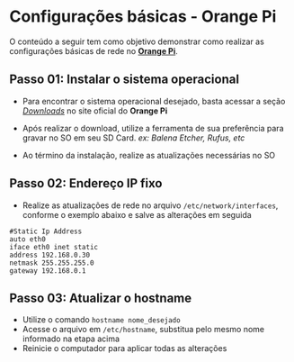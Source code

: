 # Configurações básicas - Orange Pi

O conteúdo a seguir tem como objetivo demonstrar como realizar as configurações básicas de rede no **[Orange Pi](http://www.orangepi.org/)**.

## Passo 01: Instalar o sistema operacional
- Para encontrar o sistema operacional desejado, basta acessar a seção *[Downloads](http://www.orangepi.org/html/serviceAndSupport/index.html)* no site oficial do **Orange Pi**

- Após realizar o download, utilize a ferramenta de sua preferência para gravar no SO em seu SD Card. *ex: Balena Etcher, Rufus, etc*

- Ao término da instalação, realize as atualizações necessárias no SO


## Passo 02: Endereço IP fixo 
- Realize as atualizações de rede no arquivo ``/etc/network/interfaces``, conforme o exemplo abaixo e salve as alterações em seguida
```shell
#Static Ip Address
auto eth0
iface eth0 inet static
address 192.168.0.30
netmask 255.255.255.0
gateway 192.168.0.1
```

## Passo 03: Atualizar o hostname
- Utilize o comando ``hostname nome_desejado`` 
- Acesse o arquivo em ``/etc/hostname``, substitua pelo mesmo nome informado na etapa acima
- Reinicie o computador para aplicar todas as alterações
